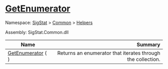 # [GetEnumerator](./HierarchyElement-100664014.md)

Namespace: [SigStat]() > [Common](./../../README.md) > [Helpers](./../README.md)

Assembly: SigStat.Common.dll

| Name | Summary  |
| ------| -----------:|
| [GetEnumerator](./HierarchyElement-100664014.md) (  ) | Returns an enumerator that iterates through the collection.
